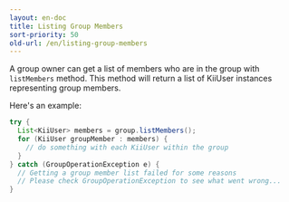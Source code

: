 ```yaml
---
layout: en-doc
title: Listing Group Members
sort-priority: 50
old-url: /en/listing-group-members
---
```

A group owner can get a list of members who are in the group with `listMembers` method.  This method will return a list of KiiUser instances representing group members. 

Here's an example:

```java
try {
  List<KiiUser> members = group.listMembers();
  for (KiiUser groupMember : members) {
    // do something with each KiiUser within the group
  }
} catch (GroupOperationException e) {
  // Getting a group member list failed for some reasons
  // Please check GroupOperationException to see what went wrong...
}
```
